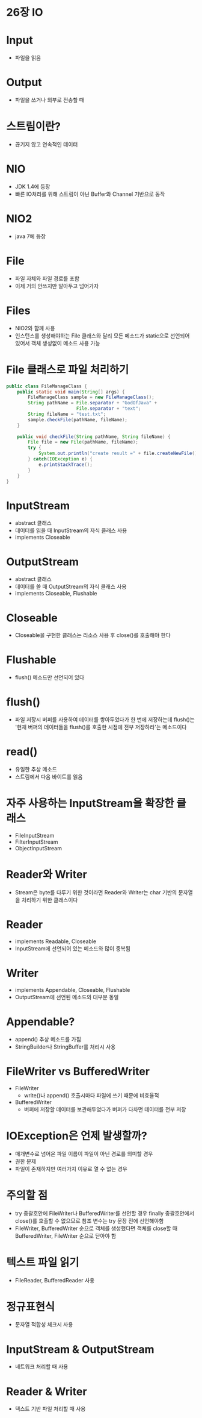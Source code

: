 # 26장 IO

# Input
- 파일을 읽음

# Output
- 파일을 쓰거나 외부로 전송할 때

# 스트림이란?
- 끊기지 않고 연속적인 데이터

# NIO
- JDK 1.4에 등장
- 빠른 IO처리를 위해 스트림이 아닌 Buffer와 Channel 기반으로 동작

# NIO2
- java 7에 등장

# File
- 파일 자체와 파일 경로를 포함
- 이제 거의 안쓰지만 알아두고 넘어가자

# Files
- NIO2와 함께 사용
- 인스턴스를 생성해야하는 File 클래스와 달리 모든 메소드가 static으로 선언되어 있어서 객체 생성없이 메소드 사용 가능

# File 클래스로 파일 처리하기
```java
public class FileManageClass {
    public static void main(String[] args) {
        FileManageClass sample = new FileManageClass();
        String pathName = File.separator + "GodOfJava" +
                          File.separator + "text";
        String fileName = "test.txt";
        sample.checkFile(pathName, fileName);
    }
    
    public void checkFile(String pathName, String fileName) {
        File file = new File(pathName, fileName);
        try {
            System.out.println("create result =" + file.createNewFile());
        } catch(IOException e) {
            e.printStackTrace();
        }
    }
}
```

# InputStream
- abstract 클래스
- 데이터를 읽을 때 InputStream의 자식 클래스 사용
- implements Closeable

# OutputStream
- abstract 클래스
- 데이터를 쓸 때 OutputStream의 자식 클래스 사용
- implements Closeable, Flushable

# Closeable
- Closeable을 구현한 클래스는 리소스 사용 후 close()를 호출해야 한다

# Flushable
- flush() 메소드만 선언되어 있다

# flush()
- 파일 저장시 버퍼를 사용하여 데이터를 쌓아두었다가 한 번에 저장하는데 flush()는 '현재 버퍼의 데이터들을 flush()를 호출한 시점에 전부 저장하라'는 메소드이다

# read()
- 유일한 추상 메소드
- 스트림에서 다음 바이트를 읽음

# 자주 사용하는 InputStream을 확장한 클래스
- FileInputStream
- FilterInputStream
- ObjectInputStream

# Reader와 Writer
- Stream은 byte를 다루기 위한 것이라면 Reader와 Writer는 char 기반의 문자열을 처리하기 위한 클래스이다

# Reader
- implements Readable, Closeable
- InputStream에 선언되어 있는 메소드와 많이 중복됨

# Writer
- implements Appendable, Closeable, Flushable
- OutputStream에 선언된 메소드와 대부분 동일

# Appendable?
- append() 추상 메소드를 가짐
- StringBuilder나 StringBuffer를 처리시 사용

# FileWriter vs BufferedWriter
- FileWriter
  - write()나 append() 호출시마다 파일에 쓰기 때문에 비효율적
- BufferedWriter
  - 버퍼에 저장할 데이터를 보관해두었다가 버퍼가 다차면 데이터를 전부 저장

# IOException은 언제 발생할까?
- 매개변수로 넘어온 파일 이름이 파일이 아닌 경로를 의미할 경우
- 권한 문제
- 파일이 존재하지만 여러가지 이유로 열 수 없는 경우

# 주의할 점
- try 중괄호안에 FileWriter나 BufferedWriter를 선언할 경우 finally 중괄호안에서 close()를 호출할 수 없으므로 참조 변수는 try 문장 전에 선언해야함
- FileWriter, BufferedWriter 순으로 객체를 생성했다면 객체를 close할 때 BufferedWriter, FileWriter 순으로 닫아야 함

# 텍스트 파일 읽기
- FileReader, BufferedReader 사용

# 정규표현식
- 문자열 적합성 체크시 사용

# InputStream & OutputStream
- 네트워크 처리할 때 사용

# Reader & Writer
- 텍스트 기반 파일 처리할 때 사용

